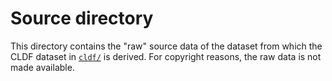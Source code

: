 # Source directory

This directory contains the "raw" source data of the dataset from which the
CLDF dataset in [`cldf/`](../cldf) is derived.
For copyright reasons, the raw data is not made available.